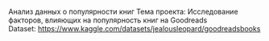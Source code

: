 Анализ данных о популярности книг
Тема проекта: Исследование факторов, влияющих на популярность книг на Goodreads
Dataset: https://www.kaggle.com/datasets/jealousleopard/goodreadsbooks
